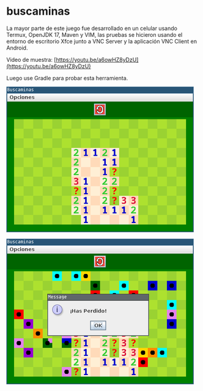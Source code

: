 # buscaminas

La mayor parte de este juego fue desarrollado en un celular usando Termux, OpenJDK 17, Maven y VIM, las pruebas se hicieron usando el entorno de escritorio Xfce junto a VNC Server y la aplicación VNC Client en Android.

Video de muestra: [https://youtu.be/a6owHZ8yDzU](https://youtu.be/a6owHZ8yDzU)

Luego use Gradle para probar esta herramienta.

![Jugando](./screenshots/in-game.png)

![Juego Perdido](./screenshots/defeat.png)
